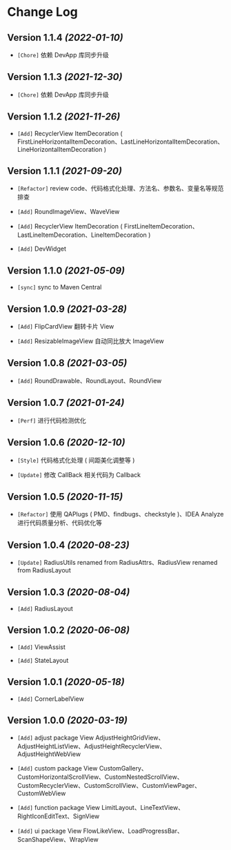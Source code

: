 Change Log
==========

Version 1.1.4 *(2022-01-10)*
----------------------------

* `[Chore]` 依赖 DevApp 库同步升级

Version 1.1.3 *(2021-12-30)*
----------------------------

* `[Chore]` 依赖 DevApp 库同步升级

Version 1.1.2 *(2021-11-26)*
----------------------------

* `[Add]` RecyclerView ItemDecoration ( FirstLineHorizontalItemDecoration、LastLineHorizontalItemDecoration、LineHorizontalItemDecoration )

Version 1.1.1 *(2021-09-20)*
----------------------------

* `[Refactor]` review code、代码格式化处理、方法名、参数名、变量名等规范排查

* `[Add]` RoundImageView、WaveView

* `[Add]` RecyclerView ItemDecoration ( FirstLineItemDecoration、LastLineItemDecoration、LineItemDecoration )

* `[Add]` DevWidget

Version 1.1.0 *(2021-05-09)*
----------------------------

* `[sync]` sync to Maven Central

Version 1.0.9 *(2021-03-28)*
----------------------------

* `[Add]` FlipCardView 翻转卡片 View

* `[Add]` ResizableImageView 自动同比放大 ImageView

Version 1.0.8 *(2021-03-05)*
----------------------------

* `[Add]` RoundDrawable、RoundLayout、RoundView

Version 1.0.7 *(2021-01-24)*
----------------------------

* `[Perf]` 进行代码检测优化

Version 1.0.6 *(2020-12-10)*
----------------------------

* `[Style]` 代码格式化处理 ( 间距美化调整等 )

* `[Update]` 修改 CallBack 相关代码为 Callback

Version 1.0.5 *(2020-11-15)*
----------------------------

* `[Refactor]` 使用 QAPlugs ( PMD、findbugs、checkstyle )、IDEA Analyze 进行代码质量分析、代码优化等

Version 1.0.4 *(2020-08-23)*
----------------------------

* `[Update]` RadiusUtils renamed from RadiusAttrs、RadiusView renamed from RadiusLayout

Version 1.0.3 *(2020-08-04)*
----------------------------

* `[Add]` RadiusLayout

Version 1.0.2 *(2020-06-08)*
----------------------------

* `[Add]` ViewAssist

* `[Add]` StateLayout

Version 1.0.1 *(2020-05-18)*
----------------------------

* `[Add]` CornerLabelView

Version 1.0.0 *(2020-03-19)*
----------------------------

* `[Add]` adjust package View AdjustHeightGridView、AdjustHeightListView、AdjustHeightRecyclerView、AdjustHeightWebView

* `[Add]` custom package View CustomGallery、CustomHorizontalScrollView、CustomNestedScrollView、CustomRecyclerView、CustomScrollView、CustomViewPager、CustomWebView

* `[Add]` function package View LimitLayout、LineTextView、RightIconEditText、SignView

* `[Add]` ui package View FlowLikeView、LoadProgressBar、ScanShapeView、WrapView

